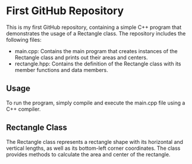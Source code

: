 # First GitHub Repository

This is my first GitHub repository, containing a simple C++ program that demonstrates the usage of a Rectangle class. The repository includes the following files:

- main.cpp: Contains the main program that creates instances of the Rectangle class and prints out their areas and centers.
- rectangle.hpp: Contains the definition of the Rectangle class with its member functions and data members.

## Usage
To run the program, simply compile and execute the main.cpp file using a C++ compiler.

## Rectangle Class
The Rectangle class represents a rectangle shape with its horizontal and vertical lengths, as well as its bottom-left corner coordinates. The class provides methods to calculate the area and center of the rectangle.
